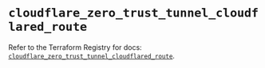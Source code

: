 # `cloudflare_zero_trust_tunnel_cloudflared_route`

Refer to the Terraform Registry for docs: [`cloudflare_zero_trust_tunnel_cloudflared_route`](https://registry.terraform.io/providers/cloudflare/cloudflare/5.7.0/docs/resources/zero_trust_tunnel_cloudflared_route).
